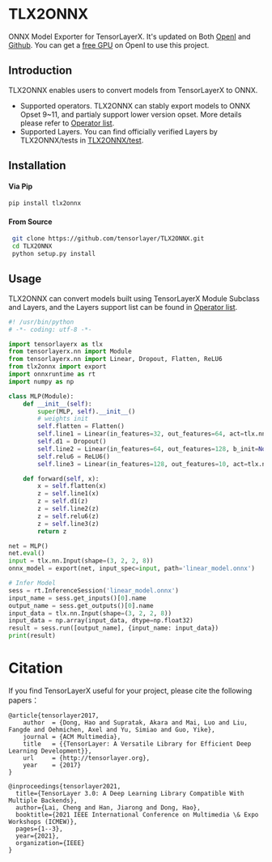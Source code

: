# TLX2ONNX
ONNX Model Exporter for TensorLayerX. It's updated on Both [OpenI](https://git.openi.org.cn/OpenI/TLX2ONNX) and [Github](https://github.com/tensorlayer/TLX2ONNX/). You can get a [free GPU](https://git.openi.org.cn/OpenI/TLX2ONNX/debugjob?debugListType=all) on OpenI to use this project.

## Introduction

TLX2ONNX enables users to convert models from TensorLayerX to ONNX.

- Supported operators. TLX2ONNX can stably export models to ONNX Opset 9~11, and partialy support lower version opset. More details please refer to [Operator list](OP_LIST.md).
- Supported Layers. You can find officially verified Layers by TLX2ONNX/tests in [TLX2ONNX/test](https://github.com/tensorlayer/TLX2ONNX/tree/main/tests).

## Installation

#### Via Pip
```bash
pip install tlx2onnx
```
 
#### From Source
```bash
 git clone https://github.com/tensorlayer/TLX2ONNX.git
 cd TLX2ONNX
 python setup.py install
```

## Usage
TLX2ONNX can convert models built using TensorLayerX Module Subclass and Layers, and the Layers support list can be found in [Operator list](OP_LIST.md).

```python
#! /usr/bin/python
# -*- coding: utf-8 -*-

import tensorlayerx as tlx
from tensorlayerx.nn import Module
from tensorlayerx.nn import Linear, Dropout, Flatten, ReLU6
from tlx2onnx import export
import onnxruntime as rt
import numpy as np

class MLP(Module):
    def __init__(self):
        super(MLP, self).__init__()
        # weights init
        self.flatten = Flatten()
        self.line1 = Linear(in_features=32, out_features=64, act=tlx.nn.LeakyReLU(0.3))
        self.d1 = Dropout()
        self.line2 = Linear(in_features=64, out_features=128, b_init=None, act=tlx.nn.ReLU)
        self.relu6 = ReLU6()
        self.line3 = Linear(in_features=128, out_features=10, act=tlx.nn.ReLU)

    def forward(self, x):
        x = self.flatten(x)
        z = self.line1(x)
        z = self.d1(z)
        z = self.line2(z)
        z = self.relu6(z)
        z = self.line3(z)
        return z

net = MLP()
net.eval()
input = tlx.nn.Input(shape=(3, 2, 2, 8))
onnx_model = export(net, input_spec=input, path='linear_model.onnx')

# Infer Model
sess = rt.InferenceSession('linear_model.onnx')
input_name = sess.get_inputs()[0].name
output_name = sess.get_outputs()[0].name
input_data = tlx.nn.Input(shape=(3, 2, 2, 8))
input_data = np.array(input_data, dtype=np.float32)
result = sess.run([output_name], {input_name: input_data})
print(result)
```

# Citation

If you find TensorLayerX useful for your project, please cite the following papers：

```
@article{tensorlayer2017,
    author  = {Dong, Hao and Supratak, Akara and Mai, Luo and Liu, Fangde and Oehmichen, Axel and Yu, Simiao and Guo, Yike},
    journal = {ACM Multimedia},
    title   = {{TensorLayer: A Versatile Library for Efficient Deep Learning Development}},
    url     = {http://tensorlayer.org},
    year    = {2017}
}

@inproceedings{tensorlayer2021,
  title={TensorLayer 3.0: A Deep Learning Library Compatible With Multiple Backends},
  author={Lai, Cheng and Han, Jiarong and Dong, Hao},
  booktitle={2021 IEEE International Conference on Multimedia \& Expo Workshops (ICMEW)},
  pages={1--3},
  year={2021},
  organization={IEEE}
}
```
